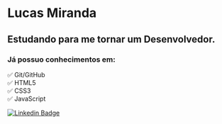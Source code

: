 # Lucas Miranda

## Estudando para me tornar um Desenvolvedor.

### Já possuo conhecimentos em:

✅ Git/GitHub <br />
✅ HTML5 <br /> 
✅ CSS3 <br /> 
✅ JavaScript <br /> 


[![Linkedin Badge](https://img.shields.io/badge/-LinkedIn-blue?style=flat-square&logo=Linkedin&logoColor=white&link=https://www.linkedin.com/in/lucas-smiranda/)](https://www.linkedin.com/in/lucas-smiranda/)

